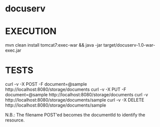 docuserv
========

EXECUTION
========
mvn clean install tomcat7:exec-war && java -jar target/docuserv-1.0-war-exec.jar

TESTS
========
curl -v -X POST -F document=@sample http://localhost:8080/storage/documents
curl -v -X PUT -F document=@sample http://localhost:8080/storage/documents
curl -v http://localhost:8080/storage/documents/sample
curl -v -X DELETE http://localhost:8080/storage/documents/sample

N.B.: The filename POST'ed becomes the documentId to identify the resource.
